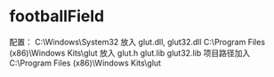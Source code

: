 # footballField
配置：
C:\Windows\System32 放入 glut.dll, glut32.dll
C:\Program Files (x86)\Windows Kits\glut  放入 glut.h  glut.lib  glut32.lib
项目路径加入C:\Program Files (x86)\Windows Kits\glut
